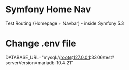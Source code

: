 # Symfony Home Nav
Test Routing (Homepage + Navbar) - inside Symfony 5.3

# Change .env file
DATABASE_URL="mysql://root@127.0.0.1:3306/test?serverVersion=mariadb-10.4.21"

